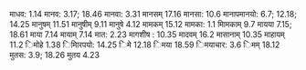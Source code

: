 माधव: 1.14 मानव: 3.17; 18.46 मानवा: 3.31 मानसम् 17.16 मानसा: 10.6 मानापमानयो: 6.7; 12.18; 14.25 मानुषम् 11.51 मानुषीम् 9.11 मानुषे 4.12 मामकम् 15.12 मामका: 1.1 मािमकाम् 9.7 मायया 7.15; 18.61 माया 7.14 मायाम् 7.14 मात: 2.23 मागशीष : 10.35 मादवम् 16.2 मासानाम् 10.35 माहायम् 11.2 िमोहे 1.38 िमािरपयो: 14.25 िमे 12.18 िमया 18.59 िमयाचार: 3.6 िमम् 18.12 मुतस: 3.9; 18.26 मुतय 4.23